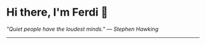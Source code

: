 <h1>Hi there, I'm Ferdi 👋</h1>

<p><em>
  "Quiet people have the loudest minds." — Stephen Hawking
</em></p>

---

